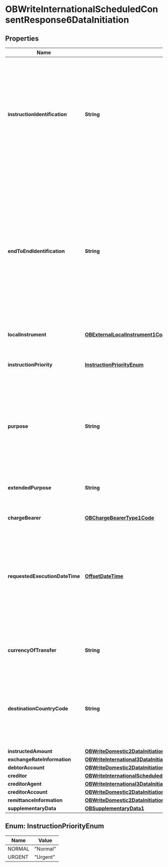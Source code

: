 # OBWriteInternationalScheduledConsentResponse6DataInitiation

## Properties
Name | Type | Description | Notes
------------ | ------------- | ------------- | -------------
**instructionIdentification** | **String** | Unique identification as assigned by an instructing party for an instructed party to unambiguously identify the instruction. Usage: the  instruction identification is a point to point reference that can be used between the instructing party and the instructed party to refer to the individual instruction. It can be included in several messages related to the instruction. | 
**endToEndIdentification** | **String** | Unique identification assigned by the initiating party to unambiguously identify the transaction. This identification is passed on, unchanged, throughout the entire end-to-end chain. Usage: The end-to-end identification can be used for reconciliation or to link tasks relating to the transaction. It can be included in several messages related to the transaction. OB: The Faster Payments Scheme can only access 31 characters for the EndToEndIdentification field. |  [optional]
**localInstrument** | [**OBExternalLocalInstrument1Code**](OBExternalLocalInstrument1Code.md) |  |  [optional]
**instructionPriority** | [**InstructionPriorityEnum**](#InstructionPriorityEnum) | Indicator of the urgency or order of importance that the instructing party would like the instructed party to apply to the processing of the instruction. |  [optional]
**purpose** | **String** | Specifies the external purpose code in the format of character string with a maximum length of 4 characters. The list of valid codes is an external code list published separately. External code sets can be downloaded from www.iso20022.org. |  [optional]
**extendedPurpose** | **String** | Specifies the purpose of an international payment, when there is no corresponding 4 character code available in the ISO20022 list of Purpose Codes. |  [optional]
**chargeBearer** | [**OBChargeBearerType1Code**](OBChargeBearerType1Code.md) |  |  [optional]
**requestedExecutionDateTime** | [**OffsetDateTime**](OffsetDateTime.md) | Date at which the initiating party requests the clearing agent to process the payment.  Usage: This is the date on which the debtor&#x27;s account is to be debited.All dates in the JSON payloads are represented in ISO 8601 date-time format.  All date-time fields in responses must include the timezone. An example is below: 2017-04-05T10:43:07+00:00 | 
**currencyOfTransfer** | **String** | Specifies the currency of the to be transferred amount, which is different from the currency of the debtor&#x27;s account. | 
**destinationCountryCode** | **String** | Country in which Credit Account is domiciled. Code to identify a country, a dependency, or another area of particular geopolitical interest, on the basis of country names obtained from the United Nations (ISO 3166, Alpha-2 code). |  [optional]
**instructedAmount** | [**OBWriteDomestic2DataInitiationInstructedAmount**](OBWriteDomestic2DataInitiationInstructedAmount.md) |  | 
**exchangeRateInformation** | [**OBWriteInternational3DataInitiationExchangeRateInformation**](OBWriteInternational3DataInitiationExchangeRateInformation.md) |  |  [optional]
**debtorAccount** | [**OBWriteDomestic2DataInitiationDebtorAccount**](OBWriteDomestic2DataInitiationDebtorAccount.md) |  |  [optional]
**creditor** | [**OBWriteInternationalScheduledConsentResponse6DataInitiationCreditor**](OBWriteInternationalScheduledConsentResponse6DataInitiationCreditor.md) |  |  [optional]
**creditorAgent** | [**OBWriteInternational3DataInitiationCreditorAgent**](OBWriteInternational3DataInitiationCreditorAgent.md) |  |  [optional]
**creditorAccount** | [**OBWriteDomestic2DataInitiationCreditorAccount**](OBWriteDomestic2DataInitiationCreditorAccount.md) |  | 
**remittanceInformation** | [**OBWriteDomestic2DataInitiationRemittanceInformation**](OBWriteDomestic2DataInitiationRemittanceInformation.md) |  |  [optional]
**supplementaryData** | [**OBSupplementaryData1**](OBSupplementaryData1.md) |  |  [optional]

<a name="InstructionPriorityEnum"></a>
## Enum: InstructionPriorityEnum
Name | Value
---- | -----
NORMAL | &quot;Normal&quot;
URGENT | &quot;Urgent&quot;
